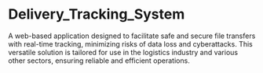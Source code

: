 # Delivery_Tracking_System
A web-based application designed to facilitate safe and secure file transfers with real-time tracking, minimizing risks of data loss and cyberattacks. This versatile solution is tailored for use in the logistics industry and various other sectors, ensuring reliable and efficient operations.
